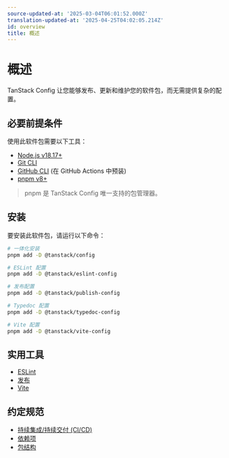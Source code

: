 ```yaml
---
source-updated-at: '2025-03-04T06:01:52.000Z'
translation-updated-at: '2025-04-25T04:02:05.214Z'
id: overview
title: 概述
---
```

# 概述

TanStack Config 让您能够发布、更新和维护您的软件包，而无需提供复杂的配置。

## 必要前提条件

使用此软件包需要以下工具：

- [Node.js v18.17+](https://nodejs.org/en/download/current/)
- [Git CLI](https://git-scm.com/downloads)
- [GitHub CLI](https://cli.github.com/) (在 GitHub Actions 中预装)
- [pnpm v8+](https://pnpm.io/)

> pnpm 是 TanStack Config 唯一支持的包管理器。

## 安装

要安装此软件包，请运行以下命令：

```bash
# 一体化安装
pnpm add -D @tanstack/config

# ESLint 配置
pnpm add -D @tanstack/eslint-config

# 发布配置
pnpm add -D @tanstack/publish-config

# Typedoc 配置
pnpm add -D @tanstack/typedoc-config

# Vite 配置
pnpm add -D @tanstack/vite-config
```

## 实用工具

- [ESLint](./eslint.md)
- [发布](./publish.md)
- [Vite](./vite.md)

## 约定规范

- [持续集成/持续交付 (CI/CD)](./ci-cd.md)
- [依赖项](./dependencies.md)
- [包结构](./package-structure.md)
